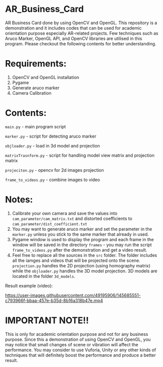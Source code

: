 # AR_Business_Card
AR Business Card done by using OpenCV and OpenGL. This repository is a demonstration and it includes codes that can be used for academic orientation purpose especially AR-related projects. Few techniques such as Aruco Marker, OpenGL API, and OpenCV libraries are utilised in this program. Please checkout the following contents for better understanding.

# Requirements:
1. OpenCV and OpenGL installation
2. Pygame
3. Generate aruco marker
4. Camera Calibration

# Contents:
```main.py``` - main program script

```marker.py``` - script for detecting aruco marker

```objloader.py``` - load in 3d model and projection

```matrixTrasnform.py``` - script for handling model view matrix and projection matrix

```projeciton.py``` - opencv for 2d images projection 

```frame_to_videos.py``` - combine images to video

 # Notes:
 1. Calibrate your own camera and save the values into ```cam_parameter/cam_matrix.txt``` and distorted coefficients to ```cam_parameter/dist_coefficient.txt```
 2. You may want to generate aruco marker and set the parameter in the ```marker.py``` unless you stick to the same marker that already in used.
 3. Pygame window is used to display the program and each frame in the window will be saved in the directory ```frames``` - you may run the script ```frame_to_videos.py``` after the demonstration and get a video result.
 4. Feel free to replace all the sources in the ```src``` folder. The folder includes all the iamges and videos that will be projected onto the scene. ```projection.py``` handles the 2D projection (using homography matrix) while the ```objloader.py``` handles the 3D model projection. 3D models are located in the folder ```3d_models```.

Result example (video):




https://user-images.githubusercontent.com/49195906/145685551-c793966f-bbaa-457e-b35d-8b16a318b47e.mp4





# IMPORTANT NOTE!!
This is only for academic orientation purpose and not for any business purpose. Since this a demonstration of using OpenCV and OpenGL, you may notice that small changes of scene or vibration will affect the performance. You may consider to use Vuforia, Unity or any other kinds of techniques that will definitely boost the performance and produce a better result.
 
